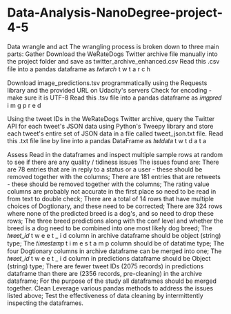 # Data-Analysis-NanoDegree-project-4-5
Data wrangle and act
The wrangling process is broken down to three main parts:
Gather
Download the WeRateDogs Twitter archive file manually into the project folder and save as twitter_archive_enhanced.csv
Read this .csv file into a pandas dataframe as  𝑡𝑤𝑡𝑎𝑟𝑐ℎ
t
w
t
a
r
c
h
 
Download image_predictions.tsv programmatically using the Requests library and the provided URL on Udacity's servers
Check for encoding - make sure it is UTF-8
Read this .tsv file into a pandas dataframe as  𝑖𝑚𝑔𝑝𝑟𝑒𝑑
i
m
g
p
r
e
d
 
Using the tweet IDs in the WeRateDogs Twitter archive, query the Twitter API for each tweet's JSON data using Python's Tweepy library and store each tweet's entire set of JSON data in a file called tweet_json.txt file.
Read this .txt file line by line into a pandas DataFrame as  𝑡𝑤𝑡𝑑𝑎𝑡𝑎
t
w
t
d
a
t
a
 
Assess
Read in the dataframes and inspect multiple sample rows at random to see if there are any quality / tidiness issues
The issues found are:
There are 78 entries that are in reply to a status or a user - these should be removed together with the columns;
There are 181 entries that are retweets - these should be removed together with the columns;
The rating value columns are probably not accurate in the first place so need to be read in from text to double check;
There are a total of 14 rows that have multiple choices of Dogtionary, and these need to be corrected;
There are 324 rows where none of the predicted breed is a dog's, and so need to drop these rows;
The three breed predictions along with the conf level and whether the breed is a dog need to be combined into one most likely dog breed;
The  𝑡𝑤𝑒𝑒𝑡_𝑖𝑑
t
w
e
e
t
_
i
d
  column in archive dataframe should be object (string) type;
The  𝑡𝑖𝑚𝑒𝑠𝑡𝑎𝑚𝑝
t
i
m
e
s
t
a
m
p
  column should be of datatime type;
The four Dogtionary columns in archive dataframe can be merged into one;
The  𝑡𝑤𝑒𝑒𝑡_𝑖𝑑
t
w
e
e
t
_
i
d
  column in predictions dataframe should be Object (string) type;
There are fewer tweet IDs (2075 records) in predictions dataframe than there are (2356 records, pre-cleaning) in the archive dataframe;
For the purpose of the study all dataframes should be merged together.
Clean
Leverage various pandas methods to address the issues listed above;
Test the effectiveness of data cleaning by intermittently inspecting the dataframes.
